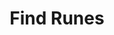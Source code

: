 ---
title: Find Runes
props: none
reward: 10 leaves
post: There are four old dwarven runes that have gone missing from a family forge in the local area. We will pay for the return of the family heirlooms
summary:
---